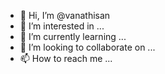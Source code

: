 - 👋 Hi, I’m @vanathisan
- 👀 I’m interested in ...
- 🌱 I’m currently learning ...
- 💞️ I’m looking to collaborate on ...
- 📫 How to reach me ...

<!---
vanathisan/vanathisan is a ✨ special ✨ repository because its `README.md` (this file) appears on your GitHub profile.
You can click the Preview link to take a look at your changes.
--->
